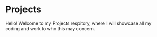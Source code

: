 # Projects
Hello! Welcome to my Projects respitory, where I will showcase all my coding and work to who this may concern.
